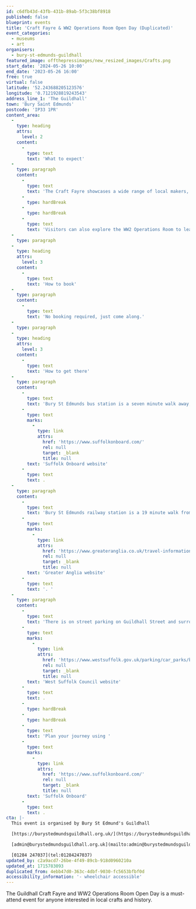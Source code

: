 ```yaml
---
id: c6dfb43d-43fb-431b-89ab-5f3c38bf8918
published: false
blueprint: events
title: 'Craft Fayre & WW2 Operations Room Open Day (Duplicated)'
event_categories:
  - museums
  - art
organisers:
  - bury-st-edmunds-guildhall
featured_image: offthepressimages/new_resized_images/Crafts.png
start_date: '2024-05-26 10:00'
end_date: '2023-05-26 16:00'
free: true
virtual: false
latitude: '52.243688205123576'
longitude: '0.7121928819243543'
address_line_1: 'The Guildhall'
town: 'Bury Saint Edmunds'
postcode: 'IP33 1PR'
content_area:
  -
    type: heading
    attrs:
      level: 2
    content:
      -
        type: text
        text: 'What to expect'
  -
    type: paragraph
    content:
      -
        type: text
        text: 'The Craft Fayre showcases a wide range of local makers, including textiles, ceramics, jewellery, skincare, food & drink, home accessories and much more.'
      -
        type: hardBreak
      -
        type: hardBreak
      -
        type: text
        text: 'Visitors can also explore the WW2 Operations Room to learn about the unsung heroes who helped win the Battle of Britain.'
  -
    type: paragraph
  -
    type: heading
    attrs:
      level: 3
    content:
      -
        type: text
        text: 'How to book'
  -
    type: paragraph
    content:
      -
        type: text
        text: 'No booking required, just come along.'
  -
    type: paragraph
  -
    type: heading
    attrs:
      level: 3
    content:
      -
        type: text
        text: 'How to get there'
  -
    type: paragraph
    content:
      -
        type: text
        text: 'Bury St Edmunds bus station is a seven minute walk away, and you can find up-to-date timetables on the '
      -
        type: text
        marks:
          -
            type: link
            attrs:
              href: 'https://www.suffolkonboard.com/'
              rel: null
              target: _blank
              title: null
        text: 'Suffolk Onboard website'
      -
        type: text
        text: .
  -
    type: paragraph
    content:
      -
        type: text
        text: 'Bury St Edmunds railway station is a 19 minute walk from the Guildhall. You can find train times on the '
      -
        type: text
        marks:
          -
            type: link
            attrs:
              href: 'https://www.greateranglia.co.uk/travel-information/station-information/bse'
              rel: null
              target: _blank
              title: null
        text: 'Greater Anglia website'
      -
        type: text
        text: '. '
  -
    type: paragraph
    content:
      -
        type: text
        text: 'There is on street parking on Guildhall Street and surrounding roads, including Angel Hill, Churchgate Street and Whiting Street (charges vary). Designated disabled parking spaces are located on these streets, which are free for Blue Badge Holders for an unlimited time period. You can find information about parking on the '
      -
        type: text
        marks:
          -
            type: link
            attrs:
              href: 'https://www.westsuffolk.gov.uk/parking/car_parks/bse_car_parks/on-street-parking-bse.cfm'
              rel: null
              target: _blank
              title: null
        text: 'West Suffolk Council website'
      -
        type: text
        text: .
      -
        type: hardBreak
      -
        type: hardBreak
      -
        type: text
        text: 'Plan your journey using '
      -
        type: text
        marks:
          -
            type: link
            attrs:
              href: 'https://www.suffolkonboard.com/'
              rel: null
              target: _blank
              title: null
        text: 'Suffolk Onboard'
      -
        type: text
        text: .
cta: |-
  This event is organised by Bury St Edmund's Guildhall

  [https://burystedmundsguildhall.org.uk/](https://burystedmundsguildhall.org.uk/) 

  [admin@burystedmundsguildhall.org.uk](mailto:admin@burystedmundsguildhall.org.uk)

  [01284 247037](tel:01284247037)
updated_by: c2a9acd7-26be-4f49-89cb-918d0960210a
updated_at: 1715783093
duplicated_from: 4ebb47d0-363c-4dbf-9030-fc5653bfbf0d
accessibility_information: '- wheelchair accessible'
---
```

The Guildhall Craft Fayre and WW2 Operations Room Open Day is a must-attend event for anyone interested in local crafts and history.
